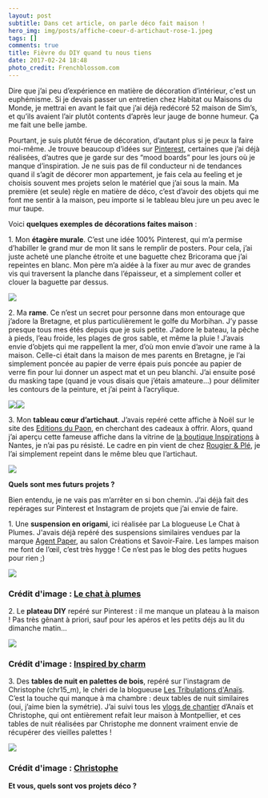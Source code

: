```yaml
---
layout: post
subtitle: Dans cet article, on parle déco fait maison !
hero_img: img/posts/affiche-coeur-d-artichaut-rose-1.jpeg
tags: []
comments: true
title: Fièvre du DIY quand tu nous tiens
date: 2017-02-24 18:48
photo_credit: Frenchblossom.com
---
```

Dire que j’ai peu d’expérience en matière de décoration d’intérieur, c'est un euphémisme. Si je devais passer un entretien chez Habitat ou Maisons du Monde, je mettrai en avant le fait que j’ai déjà redécoré 52 maison de Sim’s, et qu’ils avaient l’air plutôt contents d’après leur jauge de bonne humeur. Ça me fait une belle jambe.

Pourtant, je suis plutôt férue de décoration, d’autant plus si je peux la faire moi-même. Je trouve beaucoup d’idées sur [Pinterest](https://fr.pinterest.com/lespetitshugues/), certaines que j’ai déjà réalisées, d’autres que je garde sur des “mood boards” pour les jours où je manque d’inspiration. Je ne suis pas de fil conducteur ni de tendances quand il s’agit de décorer mon appartement, je fais cela au feeling et je choisis souvent mes projets selon le matériel que j’ai sous la main. Ma première (et seule) règle en matière de déco, c’est d’avoir des objets qui me font me sentir à la maison, peu importe si le tableau bleu jure un peu avec le mur taupe.

Voici **quelques exemples de décorations faites maison** :

1\. Mon **étagère murale**. C’est une idée 100% Pinterest, qui m’a permise d’habiller le grand mur de mon lit sans le remplir de posters. Pour cela, j’ai juste acheté une planche étroite et une baguette chez Bricorama que j’ai repeintes en blanc. Mon père m’a aidée à la fixer au mur avec de grandes vis qui traversent la planche dans l’épaisseur, et a simplement coller et clouer la baguette par dessus.

![](/img/posts/IMG_0390.jpg)

2\. Ma **rame**. Ce n’est un secret pour personne dans mon entourage que j’adore la Bretagne, et plus particulièrement le golfe du Morbihan. J’y passe presque tous mes étés depuis que je suis petite. J’adore le bateau, la pêche à pieds, l’eau froide, les plages de gros sable, et même la pluie ! J’avais envie d’objets qui me rappellent la mer, d’où mon envie d’avoir une rame à la maison. Celle-ci était dans la maison de mes parents en Bretagne, je l’ai simplement poncée au papier de verre épais puis poncée au papier de verre fin pour lui donner un aspect mat et un peu blanchi. J’ai ensuite posé du masking tape (quand je vous disais que j’étais amateure…) pour délimiter les contours de la peinture, et j’ai peint à l’acrylique.

![](/img/posts/IMG_1091.jpg)![](/img/posts/IMG_1090.jpg)

3\. Mon **tableau cœur d’artichaut**. J’avais repéré cette affiche à Noël sur le site des [Editions du Paon](http://www.leseditionsdupaon.fr/), en cherchant des cadeaux à offrir. Alors, quand j’ai aperçu cette fameuse affiche dans la vitrine de [la boutique Inspirations](http://www.inspirations.fr/) à Nantes, je n’ai pas pu résisté. Le cadre en pin vient de chez [Rougier & Plé](http://www.rougier-ple.fr/), je l’ai simplement repeint dans le même bleu que l’artichaut.

![](/img/posts/IMG_1077.jpg)

**Quels sont mes futurs projets ?**

Bien entendu, je ne vais pas m’arrêter en si bon chemin. J’ai déjà fait des repérages sur Pinterest et Instagram de projets que j’ai envie de faire.

1\. Une **suspension en origami**, ici réalisée par La blogueuse Le Chat à Plumes. J'avais déjà repéré des suspensions similaires vendues par la marque [Agent Paper](http://www.agentpaper.com/2956-abat-jour-arine.html), au salon Créations et Savoir-Faire. Les lampes maison me font de l’œil, c’est très hygge ! Ce n’est pas le blog des petits hugues pour rien ;)

![](/img/posts/luminaire.jpg)

### Crédit d'image : [Le chat à plumes](http://deplumeusedechats.blogspot.fr/2014/02/lampe-geoball-terminee.html)

2\. Le **plateau DIY** repéré sur Pinterest : il me manque un plateau à la maison ! Pas très gênant à priori, sauf pour les apéros et les petits déjs au lit du dimanche matin…

![](/img/posts/Plateau%20DIY-1.jpg)

### Crédit d'image : [Inspired by charm](http://inspiredbycharm.com/)

3\. Des **tables de nuit en palettes de bois**, repéré sur l'instagram de Christophe (chr15_m), le chéri de la blogueuse [Les Tribulations d'Anaïs](http://tribulationsdanais.com/).  C’est la touche qui manque à ma chambre : deux tables de nuit similaires (oui, j’aime bien la symétrie). J’ai suivi tous les [vlogs de chantier](https://www.youtube.com/playlist?list=PLFy1r58Oqwi_CfHOOjnRXUrMNUfFW3pj9) d’Anaïs et Christophe, qui ont entièrement refait leur maison à Montpellier, et ces tables de nuit réalisées par Christophe me donnent vraiment envie de récupérer des vieilles palettes !

![](/img/posts/Capture%20d%E2%80%99e%CC%81cran%202017-02-24%20a%CC%80%2018.37.11-2.png)

### Crédit d'image : [Christophe](https://www.instagram.com/p/BQLT03CBZLb/?taken-by=chr15_m)

**Et vous, quels sont vos projets déco ?**
